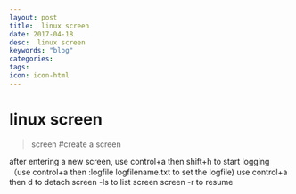 ```yaml
---
layout: post
title:  linux screen
date: 2017-04-18
desc:  linux screen
keywords: "blog"
categories: 
tags: 
icon: icon-html
---
```


# linux screen

> screen #create a screen

after entering a new screen, use control+a then shift+h to start logging （use control+a then :logfile logfilename.txt to set the logfile) use control+a then d to detach screen -ls to list screen screen -r to resume
